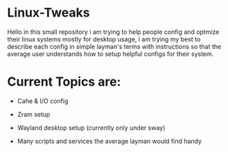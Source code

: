 # Linux-Tweaks

Hello in this small repository i am trying to help people config and optmize their linux systems mostly for desktop usage,
i am trying my best to describe each config in simple layman's terms with instructions so that the average user understands how to setup helpful configs for their system.

# Current Topics are:

* Cahe & I/O config
* Zram setup

* Wayland desktop setup (currently only under sway)

* Many scripts and services the average layman would find handy
